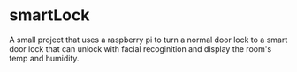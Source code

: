 # smartLock
A small project that uses a raspberry pi to turn a normal door lock to a smart door lock that can unlock with facial recoginition and display the room's temp and humidity.
